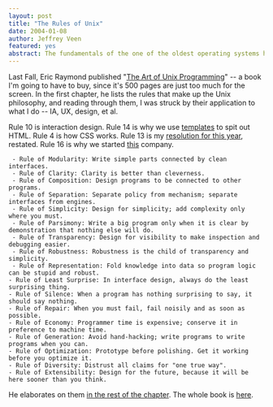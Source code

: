 ```yaml
--- 
layout: post
title: "The Rules of Unix"
date: 2004-01-08
author: Jeffrey Veen
featured: yes
abstract: The fundamentals of the one of the oldest operating systems hold true today
---
```

<p>Last Fall, Eric Raymond published "<a href="http://www.amazon.com/exec/obidos/tg/detail/-/0131429019/hotwiredstyle">The Art of Unix Programming</a>" -- a book I'm going to have to buy, since it's 500 pages are just too much for the screen. In the first chapter, he lists the rules that make up the Unix philosophy, and reading through them, I was struck by their application to what I do -- IA, UX, design, et al.</p>

<p>Rule 10 is interaction design. Rule 14 is why we use <a href="http://smarty.php.net/">templates</a> to spit out HTML. Rule 4 is how CSS works. Rule 13 is my <a href="http://adaptivepath.com/publications/essays/archives/000279.php">resolution for this year</a>, restated. Rule 16 is why we started <a href="http://adaptivepath.com/">this</a> company.</p>

	 - Rule of Modularity: Write simple parts connected by clean interfaces.
	 - Rule of Clarity: Clarity is better than cleverness.
	 - Rule of Composition: Design programs to be connected to other programs.
	 - Rule of Separation: Separate policy from mechanism; separate interfaces from engines.
	 - Rule of Simplicity: Design for simplicity; add complexity only where you must.
	 - Rule of Parsimony: Write a big program only when it is clear by demonstration that nothing else will do.
	 - Rule of Transparency: Design for visibility to make inspection and debugging easier.
	 - Rule of Robustness: Robustness is the child of transparency and simplicity.
	 - Rule of Representation: Fold knowledge into data so program logic can be stupid and robust.
	- Rule of Least Surprise: In interface design, always do the least surprising thing.
	- Rule of Silence: When a program has nothing surprising to say, it should say nothing.
	- Rule of Repair: When you must fail, fail noisily and as soon as possible.
	- Rule of Economy: Programmer time is expensive; conserve it in preference to machine time.
	- Rule of Generation: Avoid hand-hacking; write programs to write programs when you can.
	- Rule of Optimization: Prototype before polishing. Get it working before you optimize it.
	- Rule of Diversity: Distrust all claims for "one true way".
	- Rule of Extensibility: Design for the future, because it will be here sooner than you think.

<p>He elaborates on them <a href="http://www.faqs.org/docs/artu/ch01s06.html">in the rest of the chapter</a>. The whole book is <a href=""">here</a>.</p>
&#8203;
